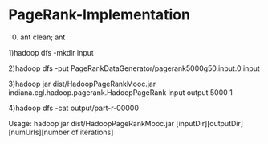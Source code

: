 # PageRank-Implementation

0) ant clean; ant

1)hadoop dfs -mkdir input

2)hadoop dfs -put PageRankDataGenerator/pagerank5000g50.input.0 input

3)hadoop jar dist/HadoopPageRankMooc.jar indiana.cgl.hadoop.pagerank.HadoopPageRank input output 5000 1

4)hadoop dfs -cat output/part-r-00000


Usage: hadoop jar dist/HadoopPageRankMooc.jar [inputDir][outputDir][numUrls][number of iterations]

